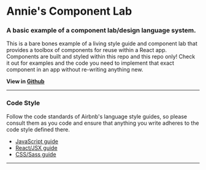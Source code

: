# Annie's Component Lab 

### A basic example of a component lab/design language system.

This is a bare bones example of a living style guide and component lab that provides a toolbox of components for reuse within a React app. Components are built and styled within this repo and this repo only! Check it out for examples and the code you need to implement that exact component in an app without re-writing anything new.

**View in [Github](https://github.com/apennell/annies-component-lab)**

---

### Code Style
 Follow the code standards of Airbnb's language style guides, so please consult them as you code and ensure that anything you write adheres to the code style defined there.
* [JavaScript guide](http://airbnb.io/projects/javascript/)
* [React/JSX guide](https://github.com/airbnb/javascript/tree/master/react)
* [CSS/Sass guide](https://github.com/airbnb/css)

---
